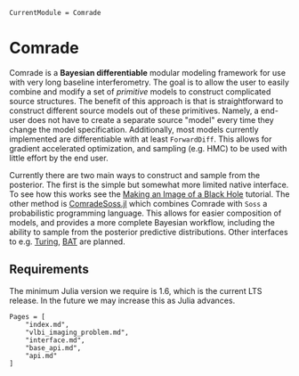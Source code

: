 ```@meta
CurrentModule = Comrade
```

# Comrade

Comrade is a **Bayesian differentiable** modular modeling framework for use with very long baseline interferometry.
The goal is to allow the user to easily combine and modify a set of *primitive* models
to construct complicated source structures. The benefit of this approach is that is straightforward to construct different source models out of these primitives. Namely, a end-user does
not have to create a separate source "model" every time they
change the model specification. Additionally, most models currently implemented are differentiable with at least `ForwardDiff`. This allows for gradient accelerated optimization, and sampling (e.g. HMC) to be used with little
effort by the end user.

Currently there are two main ways to construct and sample from the posterior. The first is the simple but somewhat more limited
native interface. To see how this works see the [Making an Image of a Black Hole](@ref) tutorial. The other method is [ComradeSoss.jl](https://github.com/ptiede/ComradeSoss.jl) which combines Comrade with `Soss` a probabilistic programming language. This allows for easier composition of models, and provides a more complete Bayesian workflow, including the ability
to sample from the posterior predictive distributions. Other interfaces to e.g. [Turing](https://turing.ml/stable/), [BAT](https://github.com/bat/BAT.jl) are planned.

## Requirements

The minimum Julia version we require is 1.6, which is the current LTS release. In the future we may increase this as Julia advances.

```@contents
Pages = [
    "index.md",
    "vlbi_imaging_problem.md",
    "interface.md",
    "base_api.md",
    "api.md"
]
```
